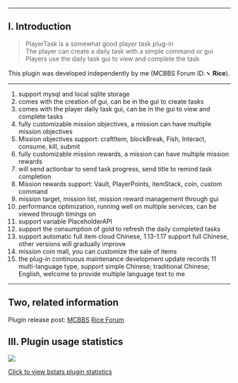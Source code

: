 ------------
## I. Introduction

> PlayerTask is a somewhat good player task plug-in  
The player can create a daily task with a simple command or gui  
Players use the daily task gui to view and complete the task

This plugin was developed independently by me (MCBBS Forum ID:**ヽ Rice**).

------------
1. support mysql and local sqlite storage
2. comes with the creation of gui, can be in the gui to create tasks
3. comes with the player daily task gui, can be in the gui to view and complete tasks
4. fully customizable mission objectives, a mission can have multiple mission objectives
5. Mission objectives support: craftItem, blockBreak, Fish, Interact, consume, kill, submit
6. fully customizable mission rewards, a mission can have multiple mission rewards
7. will send actionbar to send task progress, send title to remind task completion
7. Mission rewards support: Vault, PlayerPoints, itemStack, coin, custom command
8. mission target, mission list, mission reward management through gui
8. performance optimization, running well on multiple services, can be viewed through timings on
9. support variable PlaceholderAPI
10. support the consumption of gold to refresh the daily completed tasks
10. support automatic full item cloud Chinese, 1.13-1.17 support full Chinese, other versions will gradually improve
11. mission coin mall, you can customize the sale of items
10. the plug-in continuous maintenance development update records
    11 multi-language type, support simple Chinese; traditional Chinese; English, welcome to provide multiple language text to me
------------

## Two, related information
Plugin release post: [MCBBS](https://www.mcbbs.net/thread-1084534-1-1.html "MCBBS") [Rice Forum](https://bbs.ljxmc.top/topic/detail/3 "Rice Forum")  

## III. Plugin usage statistics

![](https://bstats.org/signatures/bukkit/PlayerTask.svg)

[Click to view bstats plugin statistics](https://bstats.org/plugin/bukkit/PlayerTask/8144 "Click to view bstats plugin statistics")